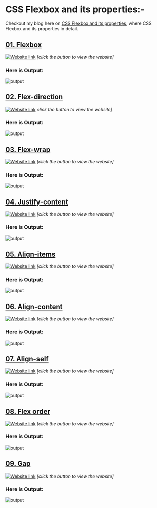 # CSS Flexbox and its properties:-


Checkout my blog here on [CSS Flexbox and its properties](https://ansariyasirarfat.hashnode.dev/css-flexbox-more-flexible-than-positions), where CSS Flexbox and its properties in detail.

## [01. Flexbox](https://github.com/AnsariYasirArfat/Full-Stack-JavaScript-Bootcamp-2.0/tree/main/PracticeWork/06.%20Flexbox/01.%20Flexbox)
[![Website link](https://img.shields.io/badge/Website-Link-green)](https://flexbox-ansariyasir.netlify.app/) *[click the button to view the website]* 
### Here is Output:    
![output](./01.%20Flexbox/output.png)


## [02. Flex-direction](https://github.com/AnsariYasirArfat/Full-Stack-JavaScript-Bootcamp-2.0/tree/main/PracticeWork/06.%20Flexbox/02.%20Flex-direction)
[![Website link](https://img.shields.io/badge/Website-Link-green)](https://flex-direction-ansariyasir.netlify.app/) *click the button to view the website]* 
### Here is Output:    
![output](./02.%20Flex-direction/output.png)


## [03. Flex-wrap](https://github.com/AnsariYasirArfat/Full-Stack-JavaScript-Bootcamp-2.0/tree/main/PracticeWork/06.%20Flexbox/03.%20Flex-wrap)
[![Website link](https://img.shields.io/badge/Website-Link-green)](https://flexwrap-ansariyasir.netlify.app/) *[click the button to view the website]* 
### Here is Output:    
![output](./03.%20Flex-wrap/output.png)


## [04. Justify-content](https://github.com/AnsariYasirArfat/Full-Stack-JavaScript-Bootcamp-2.0/tree/main/PracticeWork/06.%20Flexbox/04.%20Justify-content)
[![Website link](https://img.shields.io/badge/Website-Link-green)](https://flex-justifycontent-ansariyasir.netlify.app/) *[click the button to view the website]* 
### Here is Output:    
![output](./04.%20Justify-content/output.png)


## [05. Align-items](https://github.com/AnsariYasirArfat/Full-Stack-JavaScript-Bootcamp-2.0/tree/main/PracticeWork/06.%20Flexbox/05.%20Align-items)
[![Website link](https://img.shields.io/badge/Website-Link-green)](https://flex-alignitems-ansariyasir.netlify.app/) *[click the button to view the website]* 
### Here is Output:    
![output](./05.%20Align-items/output.png)


## [06. Align-content](https://github.com/AnsariYasirArfat/Full-Stack-JavaScript-Bootcamp-2.0/tree/main/PracticeWork/06.%20Flexbox/06.%20Align-content)
[![Website link](https://img.shields.io/badge/Website-Link-green)](https://flex-align-content-ansariyasir.netlify.app/) *[click the button to view the website]* 
### Here is Output:    
![output](./06.%20Align-content/output.png)


## [07. Align-self](https://github.com/AnsariYasirArfat/Full-Stack-JavaScript-Bootcamp-2.0/tree/main/PracticeWork/06.%20Flexbox/07.%20Align-self)
[![Website link](https://img.shields.io/badge/Website-Link-green)](https://flex-align-self-ansariyasir.netlify.app/) *[click the button to view the website]* 
### Here is Output:    
![output](./07.%20Align-self/output.png)

## [08. Flex order](https://github.com/AnsariYasirArfat/Full-Stack-JavaScript-Bootcamp-2.0/tree/main/PracticeWork/06.%20Flexbox/08.%20Flex%20order)
[![Website link](https://img.shields.io/badge/Website-Link-green)](https://flex-order-ansariyasir.netlify.app/) *[click the button to view the website]* 
### Here is Output:    
![output](./08.%20Flex%20order/output.png)

## [09. Gap](https://github.com/AnsariYasirArfat/Full-Stack-JavaScript-Bootcamp-2.0/tree/main/PracticeWork/06.%20Flexbox/09.%20Gap)
[![Website link](https://img.shields.io/badge/Website-Link-green)](https://flex-gap-ansariyasir.netlify.app/) *[click the button to view the website]* 
### Here is Output:    
![output](./09.%20Gap/output.png)